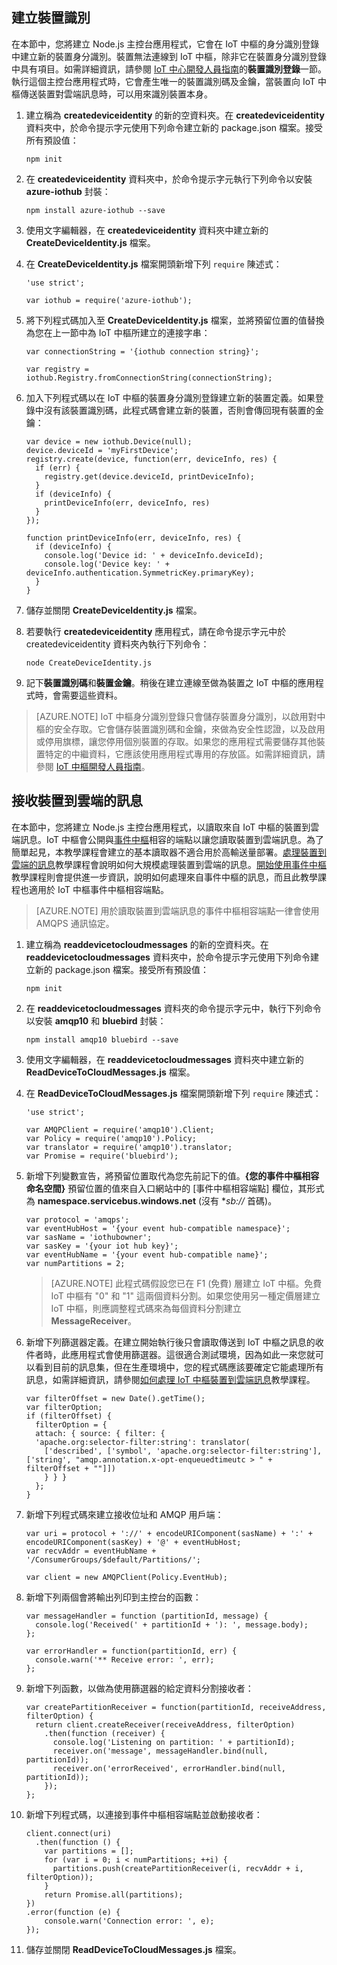 ## 建立裝置識別

在本節中，您將建立 Node.js 主控台應用程式，它會在 IoT 中樞的身分識別登錄中建立新的裝置身分識別。裝置無法連線到 IoT 中樞，除非它在裝置身分識別登錄中具有項目。如需詳細資訊，請參閱 [IoT 中心開發人員指南][lnk-devguide-identity]的**裝置識別登錄**一節。執行這個主控台應用程式時，它會產生唯一的裝置識別碼及金鑰，當裝置向 IoT 中樞傳送裝置對雲端訊息時，可以用來識別裝置本身。

1. 建立稱為 **createdeviceidentity** 的新的空資料夾。在 **createdeviceidentity** 資料夾中，於命令提示字元使用下列命令建立新的 package.json 檔案。接受所有預設值：

    ```
    npm init
    ```

2. 在 **createdeviceidentity** 資料夾中，於命令提示字元執行下列命令以安裝 **azure-iothub** 封裝：

    ```
    npm install azure-iothub --save
    ```

3. 使用文字編輯器，在 **createdeviceidentity** 資料夾中建立新的 **CreateDeviceIdentity.js** 檔案。

4. 在 **CreateDeviceIdentity.js** 檔案開頭新增下列 `require` 陳述式：

    ```
    'use strict';
    
    var iothub = require('azure-iothub');
    ```

5. 將下列程式碼加入至 **CreateDeviceIdentity.js** 檔案，並將預留位置的值替換為您在上一節中為 IoT 中樞所建立的連接字串：

    ```
    var connectionString = '{iothub connection string}';
    
    var registry = iothub.Registry.fromConnectionString(connectionString);
    ```

6. 加入下列程式碼以在 IoT 中樞的裝置身分識別登錄建立新的裝置定義。如果登錄中沒有該裝置識別碼，此程式碼會建立新的裝置，否則會傳回現有裝置的金鑰：

    ```
    var device = new iothub.Device(null);
    device.deviceId = 'myFirstDevice';
    registry.create(device, function(err, deviceInfo, res) {
      if (err) {
        registry.get(device.deviceId, printDeviceInfo);
      }
      if (deviceInfo) {
        printDeviceInfo(err, deviceInfo, res)
      }
    });

    function printDeviceInfo(err, deviceInfo, res) {
      if (deviceInfo) {
        console.log('Device id: ' + deviceInfo.deviceId);
        console.log('Device key: ' + deviceInfo.authentication.SymmetricKey.primaryKey);
      }
    }
    ```

7. 儲存並關閉 **CreateDeviceIdentity.js** 檔案。

8. 若要執行 **createdeviceidentity** 應用程式，請在命令提示字元中於 createdeviceidentity 資料夾內執行下列命令：

    ```
    node CreateDeviceIdentity.js 
    ```

9. 記下**裝置識別碼**和**裝置金鑰**。稍後在建立連線至做為裝置之 IoT 中樞的應用程式時，會需要這些資料。

> [AZURE.NOTE] IoT 中樞身分識別登錄只會儲存裝置身分識別，以啟用對中樞的安全存取。它會儲存裝置識別碼和金鑰，來做為安全性認證，以及啟用或停用旗標，讓您停用個別裝置的存取。如果您的應用程式需要儲存其他裝置特定的中繼資料，它應該使用應用程式專用的存放區。如需詳細資訊，請參閱 [IoT 中樞開發人員指南][lnk-devguide-identity]。

## 接收裝置到雲端的訊息

在本節中，您將建立 Node.js 主控台應用程式，以讀取來自 IoT 中樞的裝置到雲端訊息。IoT 中樞會公開與[事件中樞][lnk-event-hubs-overview]相容的端點以讓您讀取裝置到雲端訊息。為了簡單起見，本教學課程會建立的基本讀取器不適合用於高輸送量部署。[處理裝置到雲端的訊息][lnk-processd2c-tutorial]教學課程會說明如何大規模處理裝置到雲端的訊息。[開始使用事件中樞][lnk-eventhubs-tutorial]教學課程則會提供進一步資訊，說明如何處理來自事件中樞的訊息，而且此教學課程也適用於 IoT 中樞事件中樞相容端點。

> [AZURE.NOTE] 用於讀取裝置到雲端訊息的事件中樞相容端點一律會使用 AMQPS 通訊協定。

1. 建立稱為 **readdevicetocloudmessages** 的新的空資料夾。在 **readdevicetocloudmessages** 資料夾中，於命令提示字元使用下列命令建立新的 package.json 檔案。接受所有預設值：

    ```
    npm init
    ```

2. 在 **readdevicetocloudmessages** 資料夾的命令提示字元中，執行下列命令以安裝 **amqp10** 和 **bluebird** 封裝：

    ```
    npm install amqp10 bluebird --save
    ```

3. 使用文字編輯器，在 **readdevicetocloudmessages** 資料夾中建立新的 **ReadDeviceToCloudMessages.js** 檔案。

4. 在 **ReadDeviceToCloudMessages.js** 檔案開頭新增下列 `require` 陳述式：

    ```
    'use strict';

    var AMQPClient = require('amqp10').Client;
    var Policy = require('amqp10').Policy;
    var translator = require('amqp10').translator;
    var Promise = require('bluebird');
    ```

5. 新增下列變數宣告，將預留位置取代為您先前記下的值。**{您的事件中樞相容命名空間}** 預留位置的值來自入口網站中的 [事件中樞相容端點] 欄位，其形式為 **namespace.servicebus.windows.net** (沒有 **sb://* 首碼)。

    ```
    var protocol = 'amqps';
    var eventHubHost = '{your event hub-compatible namespace}';
    var sasName = 'iothubowner';
    var sasKey = '{your iot hub key}';
    var eventHubName = '{your event hub-compatible name}';
    var numPartitions = 2;
    ```

    > [AZURE.NOTE] 此程式碼假設您已在 F1 (免費) 層建立 IoT 中樞。免費 IoT 中樞有 "0" 和 "1" 這兩個資料分割。如果您使用另一種定價層建立 IoT 中樞，則應調整程式碼來為每個資料分割建立 **MessageReceiver**。

6. 新增下列篩選器定義。在建立開始執行後只會讀取傳送到 IoT 中樞之訊息的收件者時，此應用程式會使用篩選器。這很適合測試環境，因為如此一來您就可以看到目前的訊息集，但在生產環境中，您的程式碼應該要確定它能處理所有訊息，如需詳細資訊，請參閱[如何處理 IoT 中樞裝置到雲端訊息][lnk-processd2c-tutorial]教學課程。

    ```
    var filterOffset = new Date().getTime();
    var filterOption;
    if (filterOffset) {
      filterOption = {
      attach: { source: { filter: {
      'apache.org:selector-filter:string': translator(
        ['described', ['symbol', 'apache.org:selector-filter:string'], ['string', "amqp.annotation.x-opt-enqueuedtimeutc > " + filterOffset + ""]])
        } } }
      };
    }
    ```

7. 新增下列程式碼來建立接收位址和 AMQP 用戶端：

    ```
    var uri = protocol + '://' + encodeURIComponent(sasName) + ':' + encodeURIComponent(sasKey) + '@' + eventHubHost;
    var recvAddr = eventHubName + '/ConsumerGroups/$default/Partitions/';
    
    var client = new AMQPClient(Policy.EventHub);
    ```

8. 新增下列兩個會將輸出列印到主控台的函數：

    ```
    var messageHandler = function (partitionId, message) {
      console.log('Received(' + partitionId + '): ', message.body);
    };
    
    var errorHandler = function(partitionId, err) {
      console.warn('** Receive error: ', err);
    };
    ```

9. 新增下列函數，以做為使用篩選器的給定資料分割接收者：

    ```
    var createPartitionReceiver = function(partitionId, receiveAddress, filterOption) {
      return client.createReceiver(receiveAddress, filterOption)
        .then(function (receiver) {
          console.log('Listening on partition: ' + partitionId);
          receiver.on('message', messageHandler.bind(null, partitionId));
          receiver.on('errorReceived', errorHandler.bind(null, partitionId));
        });
    };
    ```

10. 新增下列程式碼，以連接到事件中樞相容端點並啟動接收者：

    ```
    client.connect(uri)
      .then(function () {
        var partitions = [];
        for (var i = 0; i < numPartitions; ++i) {
          partitions.push(createPartitionReceiver(i, recvAddr + i, filterOption));
        }
        return Promise.all(partitions);
    })
    .error(function (e) {
        console.warn('Connection error: ', e);
    });
    ```

11. 儲存並關閉 **ReadDeviceToCloudMessages.js** 檔案。

<!-- Links -->

[lnk-eventhubs-tutorial]: ../articles/event-hubs/event-hubs-csharp-ephcs-getstarted.md
[lnk-devguide-identity]: ../articles/iot-hub/iot-hub-devguide.md#identityregistry
[lnk-event-hubs-overview]: ../articles/event-hubs/event-hubs-overview.md
[lnk-processd2c-tutorial]: ../articles/iot-hub/iot-hub-csharp-csharp-process-d2c.md

<!---HONumber=AcomDC_0413_2016-->